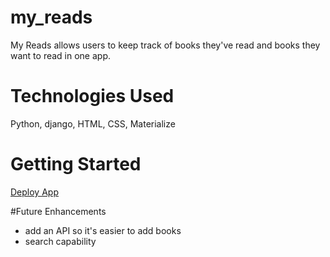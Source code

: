 # my_reads

My Reads allows users to keep track of books they've read and books they want to read in one app. 


# Technologies Used
Python, django, HTML, CSS, Materialize

# Getting Started
[Deploy App](https://stark-dawn-97514.herokuapp.com/)

#Future Enhancements
* add an API so it's easier to add books
* search capability
